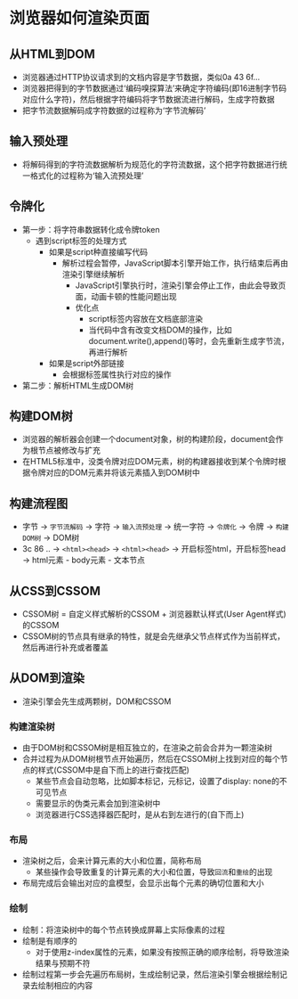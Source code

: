 # 浏览器如何渲染页面

## 从HTML到DOM

- 浏览器通过HTTP协议请求到的文档内容是字节数据，类似0a 43 6f...
- 浏览器把得到的字节数据通过‘编码嗅探算法’来确定字符编码(即16进制字节码对应什么字符)，然后根据字符编码将字节数据流进行解码，生成字符数据
- 把字节流数据解码成字符数据的过程称为‘字节流解码’

## 输入预处理

- 将解码得到的字符流数据解析为规范化的字符流数据，这个把字符数据进行统一格式化的过程称为‘输入流预处理’

## 令牌化

- 第一步：将字符串数据转化成令牌token
  - 遇到script标签的处理方式
    - 如果是script种直接编写代码
      - 解析过程会暂停，JavaScript脚本引擎开始工作，执行结束后再由渲染引擎继续解析
        - JavaScript引擎执行时，渲染引擎会停止工作，由此会导致页面，动画卡顿的性能问题出现
        - 优化点
          - script标签内容放在文档底部渲染
          - 当代码中含有改变文档DOM的操作，比如document.write(),append()等时，会先重新生成字节流，再进行解析
    - 如果是script外部链接
      - 会根据标签属性执行对应的操作
- 第二步：解析HTML生成DOM树

## 构建DOM树

- 浏览器的解析器会创建一个document对象，树的构建阶段，document会作为根节点被修改与扩充
- 在HTML5标准中，没类令牌对应DOM元素，树的构建器接收到某个令牌时根据令牌对应的DOM元素并将该元素插入到DOM树中

## 构建流程图

- 字节 -> `字节流解码` -> 字符 -> `输入流预处理` -> 统一字符 -> `令牌化` -> 令牌 -> `构建DOM树` -> DOM树
- 3c 86 .. -> `<html><head>` -> `<html><head>` -> 开启标签html，开启标签head -> html元素 - body元素 - 文本节点

## 从CSS到CSSOM

- CSSOM树 = 自定义样式解析的CSSOM + 浏览器默认样式(User Agent样式)的CSSOM
- CSSOM树的节点具有继承的特性，就是会先继承父节点样式作为当前样式，然后再进行补充或者覆盖

## 从DOM到渲染

- 渲染引擎会先生成两颗树，DOM和CSSOM

### 构建渲染树

- 由于DOM树和CSSOM树是相互独立的，在渲染之前会合并为一颗渲染树
- 合并过程为从DOM树根节点开始遍历，然后在CSSOM树上找到对应的每个节点的样式(CSSOM中是自下而上的进行查找匹配)
  - 某些节点会自动忽略，比如脚本标记，元标记，设置了display: none的不可见节点
  - 需要显示的伪类元素会加到渲染树中
  - 浏览器进行CSS选择器匹配时，是从右到左进行的(自下而上)

### 布局

- 渲染树之后，会来计算元素的大小和位置，简称布局
  - 某些操作会导致重复的计算元素的大小和位置，导致`回流`和`重绘`的出现
- 布局完成后会输出对应的盒模型，会显示出每个元素的确切位置和大小

### 绘制

- 绘制：将渲染树中的每个节点转换成屏幕上实际像素的过程
- 绘制是有顺序的
  - 对于使用z-index属性的元素，如果没有按照正确的顺序绘制，将导致渲染结果与预期不符
- 绘制过程第一步会先遍历布局树，生成绘制记录，然后渲染引擎会根据绘制记录去绘制相应的内容

